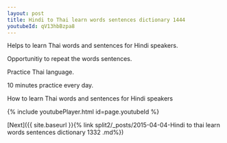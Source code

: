 ```yaml
---
layout: post
title: Hindi to Thai learn words sentences dictionary 1444 
youtubeId: qV13hbBzpa8
---
```

 
 
Helps to learn Thai words and sentences for Hindi speakers.

Opportunitiy to repeat the words sentences. 

Practice Thai language. 
 
10 minutes practice every day. 
 
How to learn Thai words and sentences for Hindi speakers 
 
{% include youtubePlayer.html id=page.youtubeId %}
 
 
[Next]({{ site.baseurl }}{% link  split2/_posts/2015-04-04-Hindi to thai learn words sentences dictionary 1332 .md%})
 
